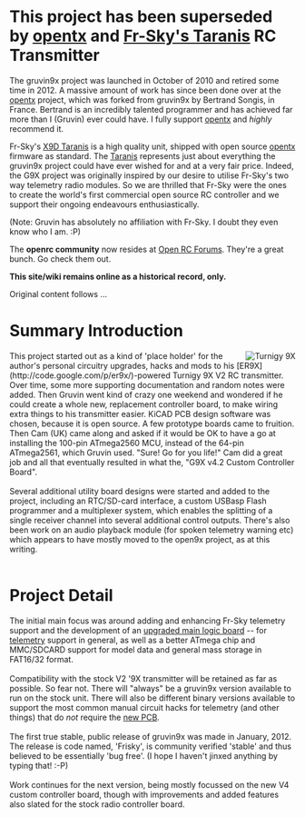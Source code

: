 # This project has been superseded by [opentx](https://github.com/opentx/opentx) and [Fr-Sky's Taranis](http://www.frsky-rc.com/product/pro.php?pro_id=113) RC Transmitter

The gruvin9x project was launched in October of 2010 and retired some time in 2012. A massive amount of work has since been done over at the [opentx](https://github.com/opentx/opentx) project, which was forked from gruvin9x by Bertrand Songis, in France. Bertrand is an incredibly talented programmer and has achieved far more than I (Gruvin) ever could have. I fully support [opentx](https://github.com/opentx/opentx) and _highly_ recommend it.

Fr-Sky's [X9D Taranis](http://www.frsky-rc.com/product/pro.php?pro_id=113) is a high quality unit, shipped with open source [opentx](https://github.com/opentx/opentx) firmware as standard. The [Taranis](http://www.frsky-rc.com/product/pro.php?pro_id=113) represents just about everything the gruvin9x project could have ever wished for and at a very fair price. Indeed, the G9X project was originally inspired by our desire to utilise Fr-Sky's two way telemetry radio modules. So we are thrilled that Fr-Sky were the ones to create the world's first commercial open source RC controller and we support their ongoing endeavours enthusiastically.

(Note: Gruvin has absolutely no affiliation with Fr-Sky. I doubt they even know who I am. :P)

The **openrc community** now resides at [Open RC Forums](http://openrcforums.com/forum/). They're a great bunch. Go check them out.

**This site/wiki remains online as a historical record, only.** 

Original content follows ...

<h1>Summary Introduction</h1>
<img align="right" src="https://raw.githubusercontent.com/gruvin/gruvin9x/master/wiki/About.attach/turnigy9x_v4.gif" title="Turnigy 9X">This project started out as a kind of 'place holder' for the author's personal circuitry upgrades, hacks and mods to his [ER9X](http://code.google.com/p/er9x/)-powered Turnigy 9X V2 RC transmitter. Over time, some more supporting documentation and random notes were added. Then Gruvin went kind of crazy one weekend and wondered if he could create a whole new, replacement controller board, to make wiring extra things to his transmitter easier. KiCAD PCB design software was chosen, because it is open source. A few prototype boards came to fruition. Then Cam (UK) came along and asked if it would be OK to have a go at installing the 100-pin ATmega2560 MCU, instead of the 64-pin ATmega2561, which Gruvin used. "Sure! Go for you life!" Cam did a great job and all that eventually resulted in what the, "G9X v4.2 Custom Controller Board".<br>
<br>
Several additional utility board designs were started and added to the project, including an RTC/SD-card interface, a custom USBasp Flash programmer and a multiplexer system, which enables the splitting of a single receiver channel into several additional control outputs. There's also been work on an audio playback module (for spoken telemetry warning etc) which appears to have mostly moved to the open9x project, as at this writing.<br>
<br>
<h1>Project Detail</h1>

The initial main focus was around adding and enhancing Fr-Sky telemetry support and the development of an <a href='PCB.md'>upgraded main logic board</a> -- for <a href='Telemetry.md'>telemetry</a> support in general, as well as a better ATmega chip and MMC/SDCARD support for model data and general mass storage in FAT16/32 format.<br>
<br>
Compatibility with the stock V2 '9X transmitter will be retained as far as possible. So fear not. There will "always" be a gruvin9x version available to run on the stock unit. There will also be different binary versions available to support the most common manual circuit hacks for telemetry (and other things) that do <i>not</i> require the <a href='PCB.md'>new PCB</a>.<br>
<br>
The first true stable, public release of gruvin9x was made in January, 2012. The release is code named, 'Frisky', is community verified 'stable' and thus believed to be essentially 'bug free'. (I hope I haven't jinxed anything by typing that! :-P)<br>
<br>
Work continues for the next version, being mostly focussed on the new V4 custom controller board, though with improvements and added features also slated for the stock radio controller board.
